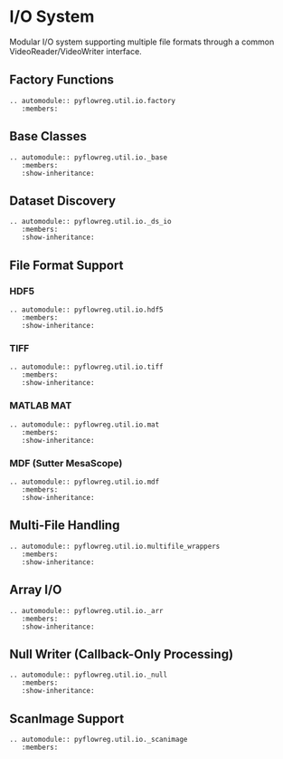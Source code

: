 # I/O System

Modular I/O system supporting multiple file formats through a common VideoReader/VideoWriter interface.

## Factory Functions

```{eval-rst}
.. automodule:: pyflowreg.util.io.factory
   :members:
```

## Base Classes

```{eval-rst}
.. automodule:: pyflowreg.util.io._base
   :members:
   :show-inheritance:
```

## Dataset Discovery

```{eval-rst}
.. automodule:: pyflowreg.util.io._ds_io
   :members:
   :show-inheritance:
```

## File Format Support

### HDF5

```{eval-rst}
.. automodule:: pyflowreg.util.io.hdf5
   :members:
   :show-inheritance:
```

### TIFF

```{eval-rst}
.. automodule:: pyflowreg.util.io.tiff
   :members:
   :show-inheritance:
```

### MATLAB MAT

```{eval-rst}
.. automodule:: pyflowreg.util.io.mat
   :members:
   :show-inheritance:
```

### MDF (Sutter MesaScope)

```{eval-rst}
.. automodule:: pyflowreg.util.io.mdf
   :members:
   :show-inheritance:
```

## Multi-File Handling

```{eval-rst}
.. automodule:: pyflowreg.util.io.multifile_wrappers
   :members:
   :show-inheritance:
```

## Array I/O

```{eval-rst}
.. automodule:: pyflowreg.util.io._arr
   :members:
   :show-inheritance:
```

## Null Writer (Callback-Only Processing)

```{eval-rst}
.. automodule:: pyflowreg.util.io._null
   :members:
   :show-inheritance:
```

## ScanImage Support

```{eval-rst}
.. automodule:: pyflowreg.util.io._scanimage
   :members:
```
